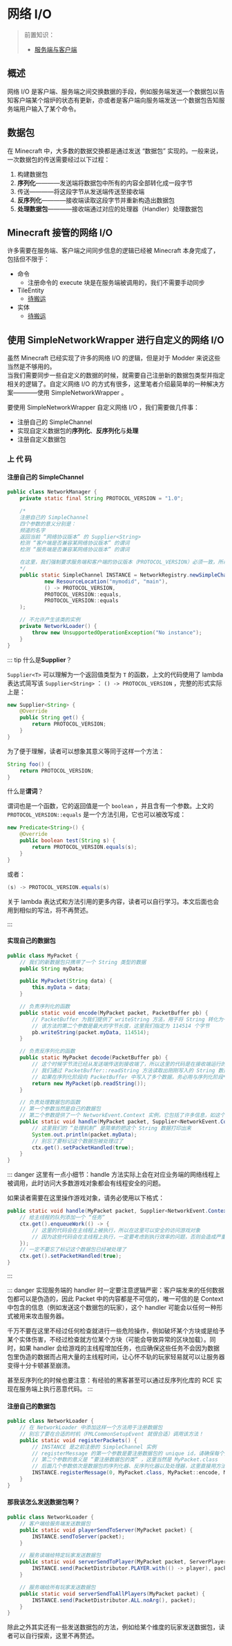 # 网络 I/O

> 前置知识：
> 
> - [服务端与客户端](README.md)

## 概述

网络 I/O 是客户端、服务端之间交换数据的手段，例如服务端发送一个数据包以告知客户端某个熔炉的状态有更新，亦或者是客户端向服务端发送一个数据包告知服务端用户输入了某个命令。

## 数据包

在 Minecraft 中，大多数的数据交换都是通过发送 “数据包” 实现的。一般来说，一次数据包的传送需要经过以下过程：

1. 构建数据包
2. **序列化**————发送端将数据包中所有的内容全部转化成一段字节
3. 传送————将这段字节从发送端传送至接收端
4. **反序列化**————接收端读取这段字节并重新构造出数据包
5. **处理数据包**————接收端通过对应的处理器（Handler）处理数据包

## Minecraft 接管的网络 I/O

许多需要在服务端、客户端之间同步信息的逻辑已经被 Minecraft 本身完成了，包括但不限于：

- 命令
    - 注册命令的 execute 块是在服务端被调用的，我们不需要手动同步
- TileEntity
    - [待搬运](https://harbinger.covertdragon.team/chapter-07/tile-entity-sync.html)
- 实体
    - [待搬运](https://harbinger.covertdragon.team/chapter-07/entity-sync.html)

## 使用 SimpleNetworkWrapper 进行自定义的网络 I/O

虽然 Minecraft 已经实现了许多的网络 I/O 的逻辑，但是对于 Modder 来说这些当然是不够用的。  
当我们需要同步一些自定义的数据的时候，就需要自己注册新的数据包类型并指定相关的逻辑了。自定义网络 I/O 的方式有很多，这里笔者介绍最简单的一种解决方案————使用 SimpleNetworkWrapper 。

要使用 SimpleNetworkWrapper 自定义网络 I/O ，我们需要做几件事：

- 注册自己的 SimpleChannel
- 实现自定义数据包的**序列化**、**反序列化**与**处理**
- 注册自定义数据包

### 上 代 码

#### 注册自己的 SimpleChannel
```java
public class NetworkManager {
    private static final String PROTOCOL_VERSION = "1.0";

    /* 
    注册自己的 SimpleChannel
    四个参数的意义分别是：
    频道的名字
    返回当前 “网络协议版本” 的 Supplier<String>
    检测 “客户端是否兼容某网络协议版本” 的谓词
    检测 “服务端是否兼容某网络协议版本” 的谓词

    在这里，我们强制要求服务端和客户端的协议版本（PROTOCOL_VERSION）必须一致，所以后两个参数传入的都是 PROTOCOL_VERSION::equals
    */
    public static SimpleChannel INSTANCE = NetworkRegistry.newSimpleChannel(
            new ResourceLocation("mymodid", "main"),
            () -> PROTOCOL_VERSION,
            PROTOCOL_VERSION::equals,
            PROTOCOL_VERSION::equals
    );

    // 不允许产生该类的实例
    private NetworkLoader() {
        throw new UnsupportedOperationException("No instance");
    }
}
```

::: tip
什么是**Supplier**？

`Supplier<T>` 可以理解为一个返回值类型为 `T` 的函数，上文的代码使用了 lambda 表达式简写该 `Supplier<String>` ： `() -> PROTOCOL_VERSION` ，完整的形式实际上是：

```java
new Supplier<String> {
    @Override
    public String get() {
        return PROTOCOL_VERSION;
    }
}
```

为了便于理解，读者可以想象其意义等同于这样一个方法：

```java
String foo() {
    return PROTOCOL_VERSION;
}
```

什么是**谓词**？

谓词也是一个函数，它的返回值是一个 `boolean` ，并且含有一个参数。上文的 `PROTOCOL_VERSION::equals` 是一个方法引用，它也可以被改写成：

```java
new Predicate<String>() {
    @Override
    public boolean test(String s) {
        return PROTOCOL_VERSION.equals(s);
    }
}
```

或者：

```java
(s) -> PROTOCOL_VERSION.equals(s)
```

关于 lambda 表达式和方法引用的更多内容，读者可以自行学习。本文后面也会用到相似的写法，将不再赘述。

:::

#### 实现自己的数据包

```java
public class MyPacket {
    // 我们的新数据包只携带了一个 String 类型的数据
    public String myData;

    public MyPacket(String data) {
        this.myData = data;
    }

    // 负责序列化的函数
    public static void encode(MyPacket packet, PacketBuffer pb) {
        // PacketBuffer 为我们提供了 writeString 方法，用于将 String 转化为一串字节
        // 该方法的第二个参数是最大的字节长度，这里我们指定为 114514 个字节
        pb.writeString(packet.myData, 114514);
    }

    // 负责反序列化的函数
    public static MyPacket decode(PacketBuffer pb) {
        // 这个时候字节流已经从发送端传送到接收端了，所以这里的代码是在接收端运行的
        // 我们通过 PacketBuffer::readString 方法读取出刚刚写入的 String 数据，并返回反序列化的结果
        // 如果在序列化阶段向 PacketBuffer 中写入了多个数据，务必用与序列化阶段**相同的顺序**从 PacketBuffer 读取数据！！
        return new MyPacket(pb.readString());
    }

    // 负责处理数据包的函数
    // 第一个参数当然是自己的数据包
    // 第二个参数提供了一个 NetworkEvent.Context 实例，它包括了许多信息，如这个数据包的发送方向，发送这个数据包的玩家等等
    public static void handle(MyPacket packet, Supplier<NetworkEvent.Context> ctx) {
        // 这里我们的 “处理机制” 是简单的把这个 String 数据打印出来
        System.out.println(packet.myData);
        // 别忘了要标记这个数据包被处理过了
        ctx.get().setPacketHandled(true);
    }
}
```

::: danger
这里有一点小细节：handle 方法实际上会在对应业务端的网络线程上被调用，此时访问大多数游戏对象都会有线程安全的问题。

如果读者需要在这里操作游戏对象，请务必使用以下格式：

```java
public static void handle(MyPacket packet, Supplier<NetworkEvent.Context> ctx) {
    // 给主线程的队列添加一个 “任务”
    ctx.get().enqueueWork(() -> {
        // 这里的代码会在主线程上被执行，所以在这里可以安全的访问游戏对象
        // 因为这些代码会在主线程上执行，一定要考虑到执行效率的问题，否则会造成严重的 tps 降低
    });
    // 一定不要忘了标记这个数据包已经被处理了
    ctx.get().setPacketHandled(true);
}
```
:::

::: danger
实现服务端的 handler 时一定要注意逻辑严密：客户端发来的任何数据包都可以是伪造的，因此 Packet 中的内容都是不可信的，唯一可信的是 Context 中包含的信息（例如发送这个数据包的玩家），这个 handler 可能会以任何一种形式被用来攻击服务器。

千万不要在这里不经过任何检查就进行一些危险操作，例如破坏某个方块或是给予某个实体伤害，不经过检查就方位某个方块（可能会导致异常的区块加载）。同时，如果 handler 会给游戏的主线程增加任务，也应确保这些任务不会因为数据包里伪造的数据而占用大量的主线程时间，让心怀不轨的玩家轻易就可以让服务器变得十分卡顿甚至崩溃。

甚至反序列化的时候也要注意：有经验的黑客甚至可以通过反序列化库的 RCE 实现在服务端上执行恶意代码。
:::

#### 注册自己的数据包

```java
public class NetworkLoader {
    // 在 NetworkLoader 中添加这样一个方法用于注册数据包
    // 别忘了要在合适的时机（FMLCommonSetupEvent 就很合适）调用该方法！
    public static void registerPackets() {
        // INSTANCE 是之前注册的 SimpleChannel 实例
        // registerMessage 的第一个参数是要注册数据包的 unique id，请确保每个数据包的 unique id 不同
        // 第二个参数的意义是 “要注册数据包的类” ，这里当然是 MyPacket.class
        // 后面几个参数依次是数据包的序列化器、反序列化器以及处理器，这里直接用方法引用传入之前写好的三个函数
        INSTANCE.registerMessage(0, MyPacket.class, MyPacket::encode, MyPacket::decode, MyPacket::handle);
    }
}
```

#### 那我该怎么发送数据包啊？

```java
public class NetworkLoader {
    // 客户端给服务端发送数据包
    public static void playerSendToServer(MyPacket packet) {
        INSTANCE.sendToServer(packet);
    }

    // 服务读端给特定玩家发送数据包
    public static void serverSendToPlayer(MyPacket packet, ServerPlayerEntity player) {
        INSTANCE.send(PacketDistributor.PLAYER.with(() -> player), packet);
    }

    // 服务端给所有玩家发送数据包
    public static void serverSendToAllPlayers(MyPacket packet) {
        INSTANCE.send(PacketDistributor.ALL.noArg(), packet);
    }
}
```

除此之外其实还有一些发送数据包的方法，例如给某个维度的玩家发送数据包，读者可以自行探索，这里不再赘述。
